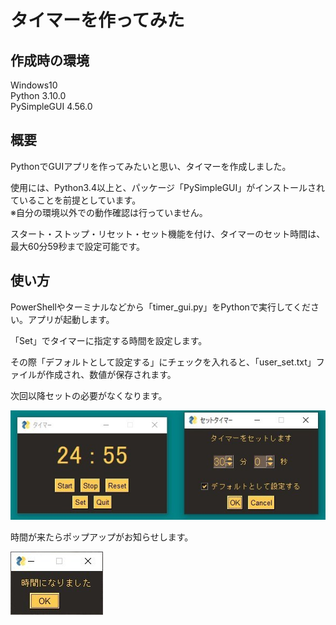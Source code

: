 # タイマーを作ってみた
## 作成時の環境
Windows10  
Python 3.10.0  
PySimpleGUI 4.56.0
## 概要
PythonでGUIアプリを作ってみたいと思い、タイマーを作成しました。

使用には、Python3.4以上と、パッケージ「PySimpleGUI」がインストールされていることを前提としています。  
※自分の環境以外での動作確認は行っていません。

スタート・ストップ・リセット・セット機能を付け、タイマーのセット時間は、最大60分59秒まで設定可能です。
## 使い方
PowerShellやターミナルなどから「timer_gui.py」をPythonで実行してください。アプリが起動します。

「Set」でタイマーに指定する時間を設定します。

その際「デフォルトとして設定する」にチェックを入れると、「user_set.txt」ファイルが作成され、数値が保存されます。

次回以降セットの必要がなくなります。

![タイマー外観](timer-appearance.jpg)

時間が来たらポップアップがお知らせします。

![ポップアップ](timer-popup.jpg)
